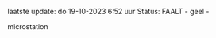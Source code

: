 laatste update: 
do 19-10-2023  6:52   uur 
Status: FAALT - geel - 
<div class="service Y">microstation</div>
